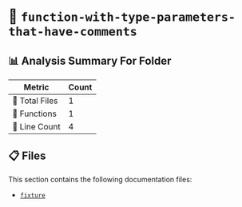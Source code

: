 # 📁 `function-with-type-parameters-that-have-comments`

## 📊 Analysis Summary For Folder

| Metric | Count |
|--------|-------|
| 📁 Total Files | 1 |
| 🔧 Functions | 1 |
| 🔢 Line Count | 4 |


## 📋 Files

This section contains the following documentation files:

- [`fixture`](./fixture.md)
